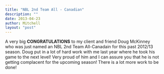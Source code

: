 ```yaml
---
title: "NBL 2nd Team All - Canadian"
description: ""
date: 2013-04-23
author: Mitchell
layout: "post"
---
```


A very big **CONGRATULATIONS** to my client and friend Doug McKinney who was just named an NBL 2nd Team All-Canadain for this past 2012/13 season. Doug put in a lot of hard work with me last year where he took his game to the next level! Very proud of him and I can assure you that he is not getting complacent for the upcoming season! There is a lot more work to be done!

